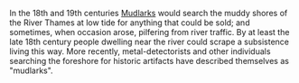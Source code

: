 In the 18th and 19th centuries [Mudlarks](https://en.wikipedia.org/wiki/Mudlark) would search the muddy shores of the River Thames at low tide for anything that could be sold; and sometimes, when occasion arose, pilfering from river traffic. By at least the late 18th century people dwelling near the river could scrape a subsistence living this way.
More recently, metal-detectorists and other individuals searching the foreshore for historic artifacts have described themselves as "mudlarks".
